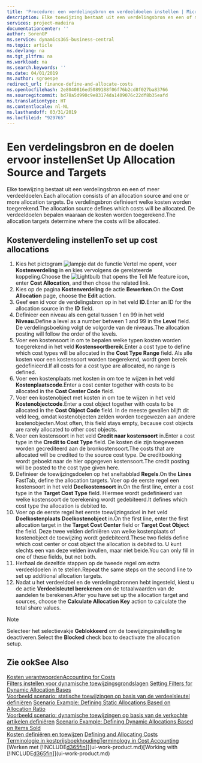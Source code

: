 ```yaml
---
title: 'Procedure: een verdelingsbron en verdeeldoelen instellen | Microsoft Docs'
description: Elke toewijzing bestaat uit een verdelingsbron en een of meer verdeeldoelen. De verdelingsbron definieert welke kosten worden toegerekend. De verdeeldoelen bepalen waaraan de kosten worden toegerekend.
services: project-madeira
documentationcenter: ''
author: SorenGP
ms.service: dynamics365-business-central
ms.topic: article
ms.devlang: na
ms.tgt_pltfrm: na
ms.workload: na
ms.search.keywords: ''
ms.date: 04/01/2019
ms.author: sgroespe
redirect_url: finance-define-and-allocate-costs
ms.openlocfilehash: 2e8040816ed5089188f06f76b2cd8f027ba83766
ms.sourcegitcommit: bd78a5d990c9e83174da1409076c22df8b35eafd
ms.translationtype: HT
ms.contentlocale: nl-NL
ms.lasthandoff: 03/31/2019
ms.locfileid: "929765"
---
```

# <a name="set-up-allocation-source-and-targets"></a><span data-ttu-id="1147f-105">Een verdelingsbron en de doelen ervoor instellen</span><span class="sxs-lookup"><span data-stu-id="1147f-105">Set Up Allocation Source and Targets</span></span>
<span data-ttu-id="1147f-106">Elke toewijzing bestaat uit een verdelingsbron en een of meer verdeeldoelen.</span><span class="sxs-lookup"><span data-stu-id="1147f-106">Each allocation consists of an allocation source and one or more allocation targets.</span></span> <span data-ttu-id="1147f-107">De verdelingsbron definieert welke kosten worden toegerekend.</span><span class="sxs-lookup"><span data-stu-id="1147f-107">The allocation source defines which costs will be allocated.</span></span> <span data-ttu-id="1147f-108">De verdeeldoelen bepalen waaraan de kosten worden toegerekend.</span><span class="sxs-lookup"><span data-stu-id="1147f-108">The allocation targets determine where the costs will be allocated.</span></span>  

## <a name="to-set-up-cost-allocations"></a><span data-ttu-id="1147f-109">Kostenverdeling instellen</span><span class="sxs-lookup"><span data-stu-id="1147f-109">To set up cost allocations</span></span>  
1.  <span data-ttu-id="1147f-110">Kies het pictogram ![lampje dat de functie Vertel me opent](media/ui-search/search_small.png "Vertel me wat u wilt doen"), voer **Kostenverdeling** in en kies vervolgens de gerelateerde koppeling.</span><span class="sxs-lookup"><span data-stu-id="1147f-110">Choose the ![Lightbulb that opens the Tell Me feature](media/ui-search/search_small.png "Tell me what you want to do") icon, enter **Cost Allocation**, and then chose the related link.</span></span>  
2.  <span data-ttu-id="1147f-111">Kies op de pagina **Kostenverdeling** de actie **Bewerken**.</span><span class="sxs-lookup"><span data-stu-id="1147f-111">On the **Cost Allocation** page, choose the **Edit** action.</span></span>  
3.  <span data-ttu-id="1147f-112">Geef een id voor de verdelingsbron op in het veld **ID**.</span><span class="sxs-lookup"><span data-stu-id="1147f-112">Enter an ID for the allocation source in the **ID** field.</span></span>  
4.  <span data-ttu-id="1147f-113">Definieer een niveau als een getal tussen 1 en 99 in het veld **Niveau**.</span><span class="sxs-lookup"><span data-stu-id="1147f-113">Define a level as a number between 1 and 99 in the **Level** field.</span></span> <span data-ttu-id="1147f-114">De verdelingsboeking volgt de volgorde van de niveaus.</span><span class="sxs-lookup"><span data-stu-id="1147f-114">The allocation posting will follow the order of the levels.</span></span>  
5.  <span data-ttu-id="1147f-115">Voer een kostensoort in om te bepalen welke typen kosten worden toegerekend in het veld **Kostensoortbereik**.</span><span class="sxs-lookup"><span data-stu-id="1147f-115">Enter a cost type to define which cost types will be allocated in the **Cost Type Range** field.</span></span> <span data-ttu-id="1147f-116">Als alle kosten voor een kostensoort worden toegerekend, wordt geen bereik gedefinieerd.</span><span class="sxs-lookup"><span data-stu-id="1147f-116">If all costs for a cost type are allocated, no range is defined.</span></span>  
6.  <span data-ttu-id="1147f-117">Voer een kostenplaats met kosten in om toe te wijzen in het veld **Kostenplaatscode**.</span><span class="sxs-lookup"><span data-stu-id="1147f-117">Enter a cost center together with costs to be allocated in the **Cost Center Code** field.</span></span>  
7.  <span data-ttu-id="1147f-118">Voer een kostenobject met kosten in om toe te wijzen in het veld **Kostenobjectcode**.</span><span class="sxs-lookup"><span data-stu-id="1147f-118">Enter a cost object together with costs to be allocated in the **Cost Object Code** field.</span></span> <span data-ttu-id="1147f-119">In de meeste gevallen blijft dit veld leeg, omdat kostenobjecten zelden worden toegewezen aan andere kostenobjecten.</span><span class="sxs-lookup"><span data-stu-id="1147f-119">Most often, this field stays empty, because cost objects are rarely allocated to other cost objects.</span></span>  
8.  <span data-ttu-id="1147f-120">Voer een kostensoort in het veld **Credit naar kostensoort** in.</span><span class="sxs-lookup"><span data-stu-id="1147f-120">Enter a cost type in the **Credit to Cost Type** field.</span></span> <span data-ttu-id="1147f-121">De kosten die zijn toegewezen worden gecrediteerd aan de bronkostensoort.</span><span class="sxs-lookup"><span data-stu-id="1147f-121">The costs that are allocated will be credited to the source cost type.</span></span> <span data-ttu-id="1147f-122">De creditboeking wordt geboekt naar de hier opgegeven kostensoort.</span><span class="sxs-lookup"><span data-stu-id="1147f-122">The credit posting will be posted to the cost type given here.</span></span>  
9. <span data-ttu-id="1147f-123">Definieer de toewijzingsdoelen op het sneltabblad **Regels**.</span><span class="sxs-lookup"><span data-stu-id="1147f-123">On the **Lines** FastTab, define the allocation targets.</span></span> <span data-ttu-id="1147f-124">Voer op de eerste regel een kostensoort in het veld **Doelkostensoort** in.</span><span class="sxs-lookup"><span data-stu-id="1147f-124">On the first line, enter a cost type in the **Target Cost Type** field.</span></span> <span data-ttu-id="1147f-125">Hiermee wordt gedefinieerd van welke kostensoort de toerekening wordt gedebiteerd.</span><span class="sxs-lookup"><span data-stu-id="1147f-125">It defines which cost type the allocation is debited to.</span></span>  
10. <span data-ttu-id="1147f-126">Voer op de eerste regel het eerste toewijzingsdoel in het veld **Doelkostenplaats** **Doelkostenobject** in.</span><span class="sxs-lookup"><span data-stu-id="1147f-126">On the first line, enter the first allocation target in the **Target Cost Center** field or **Target Cost Object** the field.</span></span> <span data-ttu-id="1147f-127">Deze twee velden definiëren van welke kostenplaats of kostenobject de toewijzing wordt gedebiteerd.</span><span class="sxs-lookup"><span data-stu-id="1147f-127">These two fields define which cost center or cost object the allocation is debited to.</span></span> <span data-ttu-id="1147f-128">U kunt slechts een van deze velden invullen, maar niet beide.</span><span class="sxs-lookup"><span data-stu-id="1147f-128">You can only fill in one of these fields, but not both.</span></span>  
11. <span data-ttu-id="1147f-129">Herhaal de dezelfde stappen op de tweede regel om extra verdeeldoelen in te stellen.</span><span class="sxs-lookup"><span data-stu-id="1147f-129">Repeat the same steps on the second line to set up additional allocation targets.</span></span>  
12. <span data-ttu-id="1147f-130">Nadat u het verdeeldoel en de verdelingsbronnen hebt ingesteld, kiest u de actie **Verdeelsleutel berekenen** om de totaalwaarden van de aandelen te berekenen.</span><span class="sxs-lookup"><span data-stu-id="1147f-130">After you have set up the allocation target and sources, choose the **Calculate Allocation Key** action to calculate the total share values.</span></span>  

> [!NOTE]  
>  <span data-ttu-id="1147f-131">Selecteer het selectievakje **Geblokkeerd** om de toewijzingsinstelling te deactiveren.</span><span class="sxs-lookup"><span data-stu-id="1147f-131">Select the **Blocked** check box to deactivate the allocation setup.</span></span>  

## <a name="see-also"></a><span data-ttu-id="1147f-132">Zie ook</span><span class="sxs-lookup"><span data-stu-id="1147f-132">See Also</span></span>  
[<span data-ttu-id="1147f-133">Kosten verantwoorden</span><span class="sxs-lookup"><span data-stu-id="1147f-133">Accounting for Costs</span></span>](finance-manage-cost-accounting.md)  
 <span data-ttu-id="1147f-134">[Filters instellen voor dynamische toewijzingsgrondslagen](finance-setting-filters-for-dynamic-allocation-bases.md) </span><span class="sxs-lookup"><span data-stu-id="1147f-134">[Setting Filters for Dynamic Allocation Bases](finance-setting-filters-for-dynamic-allocation-bases.md) </span></span>  
 <span data-ttu-id="1147f-135">[Voorbeeld scenario: statische toewijzingen op basis van de verdeelsleutel definiëren](finance-scenario-example-defining-static-allocations-based-on-allocation-ratio.md) </span><span class="sxs-lookup"><span data-stu-id="1147f-135">[Scenario Example: Defining Static Allocations Based on Allocation Ratio](finance-scenario-example-defining-static-allocations-based-on-allocation-ratio.md) </span></span>  
 <span data-ttu-id="1147f-136">[Voorbeeld scenario: dynamische toewijzingen op basis van de verkochte artikelen definiëren](finance-scenario-example-defining-dynamic-allocations-based-on-items-sold.md) </span><span class="sxs-lookup"><span data-stu-id="1147f-136">[Scenario Example: Defining Dynamic Allocations Based on Items Sold](finance-scenario-example-defining-dynamic-allocations-based-on-items-sold.md) </span></span>  
 <span data-ttu-id="1147f-137">[Kosten definiëren en toewijzen](finance-define-and-allocate-costs.md) </span><span class="sxs-lookup"><span data-stu-id="1147f-137">[Defining and Allocating Costs](finance-define-and-allocate-costs.md) </span></span>  
 [<span data-ttu-id="1147f-138">Terminologie in kostprijsboekhouding</span><span class="sxs-lookup"><span data-stu-id="1147f-138">Terminology in Cost Accounting</span></span>](finance-terminology-in-cost-accounting.md)  
 <span data-ttu-id="1147f-139">[Werken met [!INCLUDE[d365fin](includes/d365fin_md.md)]](ui-work-product.md)</span><span class="sxs-lookup"><span data-stu-id="1147f-139">[Working with [!INCLUDE[d365fin](includes/d365fin_md.md)]](ui-work-product.md)</span></span>
